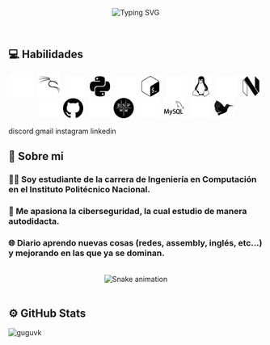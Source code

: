 <p align="center">
  <img src="https://readme-typing-svg.herokuapp.com?font=Fira+Code&size=40&pause=900&color=e00000&center=true&vCenter=true&width=1200&lines=¡Bienvenido!+Soy+Axel+González+(guguvk)+🦇;" alt="Typing SVG" />
</p>

<br />
<h2 align="left">
  💻 Habilidades
</h2>

<p align="center">
<img src="assets/kalilinux-white.svg#gh-dark-mode-only" width="45" height="45" />&nbsp;&nbsp;<img src="assets/kalilinux-black.svg#gh-light-mode-only" width="45" height="45" />&nbsp;&nbsp;
<img src="assets/python-white.svg#gh-dark-mode-only" width="40" height="40" />&nbsp;&nbsp;<img src="assets/python-black.svg#gh-light-mode-only" width="40" height="40" />&nbsp;&nbsp;
<img src="assets/gnubash-white.svg#gh-dark-mode-only" width="40" height="40" />&nbsp;&nbsp;<img src="assets/gnubash-black.svg#gh-light-mode-only" width="40" height="40" />&nbsp;&nbsp;
<img src="assets/linux-white.svg#gh-dark-mode-only" width="40" height="40" />&nbsp;&nbsp;<img src="assets/linux-black.svg#gh-light-mode-only" width="40" height="40" />&nbsp;&nbsp;
<img src="assets/neovim-white.svg#gh-dark-mode-only" width="40" height="40" />&nbsp;&nbsp;<img src="assets/neovim-black.svg#gh-light-mode-only" width="40" height="40" />&nbsp;&nbsp;
<img src="assets/github-white.svg#gh-dark-mode-only" width="40" height="40" />&nbsp;&nbsp;<img src="assets/github-black.svg#gh-light-mode-only" width="40" height="40" />&nbsp;&nbsp;
<img src="assets/bspwm-white.svg#gh-dark-mode-only" width="40" height="40" />&nbsp;&nbsp;<img src="assets/bspwm-black.svg#gh-light-mode-only" width="40" height="40" />&nbsp;&nbsp;
<img src="assets/mysql-white.svg#gh-dark-mode-only" width="40" height="40" />&nbsp;&nbsp;<img src="assets/mysql-black.svg#gh-light-mode-only" width="40" height="40" />&nbsp;&nbsp;
<img src="assets/latex-white.svg#gh-dark-mode-only" width="40" height="40" />&nbsp;&nbsp;<img src="assets/latex-black.svg#gh-light-mode-only" width="40" height="40" />&nbsp;&nbsp;
</p>
discord gmail instagram linkedin
<br />
<h2 align="left">
  👑 Sobre mi
</h2>

### 👨‍🎓 Soy estudiante de la carrera de **Ingeniería en Computación** en el **Instituto Politécnico Nacional**.
### 🎩 Me apasiona la **ciberseguridad**, la cual estudio de manera **autodidacta**.
### 🌐 Diario aprendo nuevas cosas **(redes, assembly, inglés, etc...)** y mejorando en las que ya se dominan.

<br />
<div align="center">
  <img src="https://profile-readme-generator.com/assets/snake.svg" alt="Snake animation" />
</div>

<br />
<h2 align="left">
  ⚙️ GitHub Stats
</h2>
<img align="left" alt="guguvk" src="https://github-readme-stats-eight-theta.vercel.app/api?username=guguvk&show_icons=true&theme=algolia&include_all_commits=true&count_private=true" />
